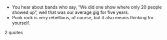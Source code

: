  - You hear about bands who say, “We did one show where only 20 people showed up”, well that was our average gig for five years.
 - Punk rock is very rebellious, of course, but it also means thinking for yourself.

2 quotes